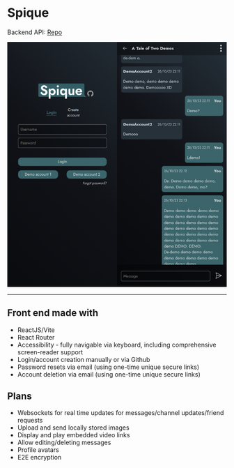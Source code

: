 # Spique

Backend API: [Repo](https://github.com/MaoShizhong/Spique-backend)

![Demo](./spique_demo.png)

---

## Front end made with

-   ReactJS/Vite
-   React Router
-   Accessibility - fully navigable via keyboard, including comprehensive screen-reader support
-   Login/account creation manually or via Github
-   Password resets via email (using one-time unique secure links)
-   Account deletion via email (using one-time unique secure links)

## Plans

-   Websockets for real time updates for messages/channel updates/friend requests
-   Upload and send locally stored images
-   Display and play embedded video links
-   Allow editing/deleting messages
-   Profile avatars
-   E2E encryption
